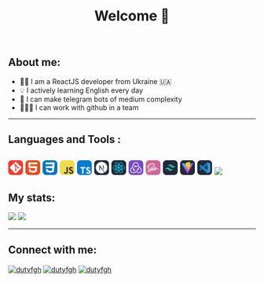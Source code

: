 <div align='center'>
    <h1>Welcome 👋
</div>
<div align='center'>
    <img src="https://komarev.com/ghpvc/?username=duttyfgh&style=flat-square&color=blue" alt=""/>
</div>

## About me:

- <div style="display: flex; align-items: center; gap: 10px;">👨‍💻 I am a ReactJS developer from Ukraine 🇺🇦
  </div>

- <div style="display: flex; align-items: center; gap: 10px;">💡 I actively learning English every day
  </div>

- <div style="display: flex; align-items: center; gap: 10px;">🤖 I can make telegram bots of medium complexity
  </div>

- <div style="display: flex; align-items: center; gap: 10px;">🧑‍🤝‍🧑 I can work with github in a team
  </div>

---

## Languages and Tools :

<img
     src="https://raw.githubusercontent.com/tandpfun/skill-icons/59059d9d1a2c092696dc66e00931cc1181a4ce1f/icons/Git.svg"
      width="30px"/>
<img
     src="https://raw.githubusercontent.com/tandpfun/skill-icons/59059d9d1a2c092696dc66e00931cc1181a4ce1f/icons/HTML.svg"
      width="30px"/>
<img
     src="https://raw.githubusercontent.com/tandpfun/skill-icons/59059d9d1a2c092696dc66e00931cc1181a4ce1f/icons/CSS.svg"
      width="30px"/>
<img
     src="https://raw.githubusercontent.com/tandpfun/skill-icons/59059d9d1a2c092696dc66e00931cc1181a4ce1f/icons/JavaScript.svg"
      width="30px"/>
<img
     src="https://raw.githubusercontent.com/tandpfun/skill-icons/59059d9d1a2c092696dc66e00931cc1181a4ce1f/icons/TypeScript.svg"
      width="30px"/>
<img
     src="https://raw.githubusercontent.com/tandpfun/skill-icons/59059d9d1a2c092696dc66e00931cc1181a4ce1f/icons/NextJS-Dark.svg"
      width="30px"/>
<img
     src="https://raw.githubusercontent.com/tandpfun/skill-icons/59059d9d1a2c092696dc66e00931cc1181a4ce1f/icons/React-Dark.svg"
      width="30px"/>
<img
     src="https://raw.githubusercontent.com/tandpfun/skill-icons/59059d9d1a2c092696dc66e00931cc1181a4ce1f/icons/Redux.svg"
      width="30px"/>
<img
     src="https://raw.githubusercontent.com/tandpfun/skill-icons/59059d9d1a2c092696dc66e00931cc1181a4ce1f/icons/Sass.svg"
      width="30px"/>
<img
     src="https://raw.githubusercontent.com/tandpfun/skill-icons/59059d9d1a2c092696dc66e00931cc1181a4ce1f/icons/TailwindCSS-Dark.svg"
      width="30px"/>
<img
     src="https://raw.githubusercontent.com/tandpfun/skill-icons/59059d9d1a2c092696dc66e00931cc1181a4ce1f/icons/Vite-Dark.svg"
      width="30px"/>
<img
     src="https://raw.githubusercontent.com/tandpfun/skill-icons/59059d9d1a2c092696dc66e00931cc1181a4ce1f/icons/VSCode-Dark.svg"
      width="30px"/>
<img
     src="https://camo.githubusercontent.com/1f525637e02d4177bc31241522284775004a42798a140b9c175b0c6792c2014d/68747470733a2f2f692e696d6775722e636f6d2f697366545935582e706e67"
      width="30px"/>
---

## My stats:
![](https://github-readme-stats.vercel.app/api?username=duttyfgh&theme=city_lights&show_icons=true)
![](https://github-readme-stats.vercel.app/api/top-langs/?username=duttyfgh&langs_count=8&card_width=450&layout=compact&theme=city_lights&show_icons=true)

---
## Connect with me:

<div align='center'>
      <p align="left">
      <a href="https://www.linkedin.com/in/dmytro-lagodich-756949275/" target="blank"><img align="center" src="https://github.com/duttyfgh/duttyfgh/assets/123957264/7d490407-77f7-4702-ac53-0d832619f230" alt="dutyfgh" width="30" /></a>
      <a href="https://instagram.com/dutyfgh" target="blank"><img align="center" src="https://cdn-icons-png.flaticon.com/128/2111/2111463.png" alt="dutyfgh" width="30" /></a>
      <a href="https://t.me/dutyfgh" target="blank"><img align="center" src="https://github.com/duttyfgh/duttyfgh/assets/123957264/c3d8d8cd-1775-4a2f-8ca9-c1adbe7df449" alt="dutyfgh" width="32" /></a>
      </p>
</div>

